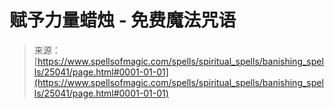 <!--yml

category: 未分类

date: 2024-06-12 19:11:36

-->

# 赋予力量蜡烛 - 免费魔法咒语

> 来源：[https://www.spellsofmagic.com/spells/spiritual_spells/banishing_spells/25041/page.html#0001-01-01](https://www.spellsofmagic.com/spells/spiritual_spells/banishing_spells/25041/page.html#0001-01-01)

